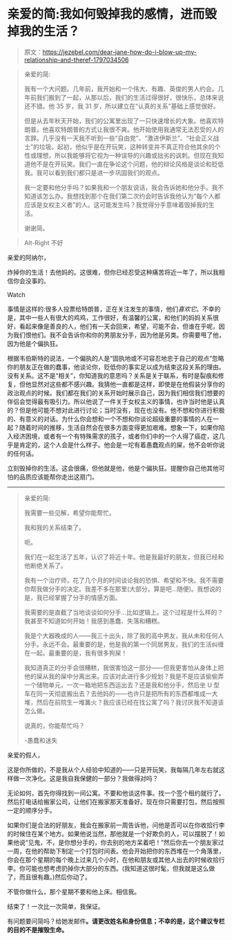 # 亲爱的简:我如何毁掉我的感情，进而毁掉我的生活？

> 原文：<https://jezebel.com/dear-jane-how-do-i-blow-up-my-relationship-and-theref-1797034506>

> 亲爱的简:
> 
> 我有一个大问题。几年前，我开始和一个伟大、有趣、英俊的男人约会。几年前我们搬到了一起，从那以后，我们的生活过得很好，很快乐，总体来说还不错。他 35 岁，我 31 岁，所以建立在“认真的关系”基础上感觉很好。
> 
> 但是从去年秋天开始，我们的公寓里出现了一只快速增长的大象。他喜欢特朗普。他喜欢特朗普的方式让我很不爽。他开始使用我通常无法忍受的人的言辞。几乎没有一天我不听到一些“自由党”、“激进伊斯兰”、“社会正义战士”的垃圾。起初，他似乎是在开玩笑，这种转变并不真正符合他其余的个性或理想，所以我能够将它视为一种误导的兴趣或拙劣的讽刺。但现在我知道他不是在开玩笑。我们一直在争论这个问题，他的辩论风格是谈论和贬低我。我可以看到我们都只是进一步巩固我们的观点。
> 
> 我一定要和他分手吗？如果我和一个朋友说话，我会告诉她和他分手。我不知道该怎么办。我想找到那个在我们第二次约会时告诉我他认为“每个人都应该是女权主义者”的人。这可能发生吗？我觉得分手意味着毁掉我的生活。
> 
> 谢谢简。

> Alt-Right 不好

亲爱的阿纳尔，

炸掉你的生活！去他妈的。这很难，但你已经忍受这种痛苦将近一年了，所以我相信你会没事的。

Watch

事情是这样的:很多人投票给特朗普，正在关注发生的事情，他们*喜欢它*。不幸的是，其中一些人有很大的鸡鸡，工作很好，有温馨的公寓，和他们的妈妈关系很好，看起来像是善良的人，他们有一天会回来，希望，可能不会，但谁在乎呢，因为我们恨他们。我不会告诉你和你的男朋友分手，因为他是另类。你需要甩了他，因为他是个偏执狂。

根据韦伯斯特的说法，一个偏执的人是“固执地或不可容忍地忠于自己的观点”忽略你的朋友正在做的蠢事，他谈论你，贬低你的事实足以成为结束这段关系的理由。没有关系。这不是“相关”，你知道我的意思吗？关系是关于联系，有时是裂痕和修复，但他显然对这些都不感兴趣。我猜他一直都是这样，即使是在他假装分享你的政治观点的时候。我们都在我们的关系开始时展示自己，因为我们相信我们想要的伴侣会觉得最有吸引力。所以他说了一件关于女权主义的事情，也许当时他是认真的？但是他可能不想对此进行讨论；当时没有，现在也没有。他不想和你进行积极的、有意义的对话。为什么你会想和一个不想和你谈论超级重要的事情的人在一起？随着时间的推移，生活自然会在很多方面变得更加艰难。想象一下，如果你陷入经济困境，或者有一个有特殊需求的孩子，或者你们中的一个人得了癌症，这几乎是肯定的，这个人会是什么样子。他会是一坨有着愚蠢观点的屎，他不会听你说的任何话。

立刻毁掉你的生活。这会很痛，但他就是他，他是个偏执狂。提醒你自己他其他可怕的品质应该能帮你走出这扇门。

* * *

> 亲爱的简:
> 
> 我需要一些见解，希望你能帮忙。
> 
> 我和我的关系结束了。
> 
> 呃。
> 
> 我们在一起生活了五年，认识了将近十年。他是我最好的朋友，但我已经和他断绝关系了。
> 
> 我有一个治疗师，花了几个月的时间谈论我的恐惧、希望和不快。我不需要你帮我做分手的决定。我差不多在那里(大部分，算是吧...随便)。我想说的是，我已经掌握了分手的情感方面。
> 
> 我需要的是直截了当地谈谈如何分手...比如逻辑上。这个过程是什么样的？我甚至不知道如何开始！我感到愚蠢、失落和糟糕。
> 
> 我是个大器晚成的人——我三十出头，除了我的高中男友，我从未和任何人分手。永远不会。最重要的是，他是我的第一个同居男友，我们的生活纠缠在一起。最重要的是，我有很多狗屎！
> 
> 我知道真正的分手会很糟糕，我很害怕这一部分——但我更害怕从身体上把他的屎从我的屎中分离出来。应该对此进行多少规划？我是不是应该偷偷弄一个储物单元，一次一箱地把东西运出去？还是我和他分手，然后坐 U 型车在同一天彻底搬出去？去他妈的——也许只是把所有的东西都堆成一大堆，然后在前院生一堆篝火？我应该已经在找公寓了吗？我讨厌我不知道该怎么做。
> 
> 说真的，你能帮忙吗？
> 
> -愚蠢和迷失

亲爱的假人，

这是你所做的，不是我从个人经验中知道的——只是开玩笑，我每隔几年左右就这样做一次净化。这是我自我保健的一部分？我做得对吗？

无论如何，首先你得找到一间公寓。不要和他谈这件事。找一个签个租约就行了。然后打电话给搬家公司，让他们在搬家那天准备好。现在你只需要打包，然后按照一定的顺序分手。

如果你们是合法的好朋友，我会在搬家前一周告诉他，问他是否可以在你收拾行李的时候住在某个地方。如果他说当然，那他就是一个好欺负的人，可以摆脱了！如果他说“见鬼，不，是你想分手的，你去别的地方呆着吧！”然后你去一个朋友家过一周，在他的帮助下制定一个打包时间表。他会开始把你的东西堆在一个角落里，你会在那个星期的每个晚上过来几个小时，在他和朋友或其他人出去的时候收拾行李。你可能也想考虑扔掉你大部分的东西。(我知道这很时髦，但我就是这么做了，而且很有趣。)然后你动了。

不管你做什么，那个星期不要和他上床。相信我。

结束了！一次比一次简单，我保证。

有问题要问简吗？给她发邮件[](mailto:dearjane@jezebel.com)**。请更改姓名和身份信息；不幸的是，这个建议专栏的目的不是摧毁生命。**